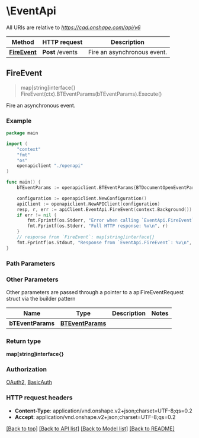 # \EventApi

All URIs are relative to *https://cad.onshape.com/api/v6*

Method | HTTP request | Description
------------- | ------------- | -------------
[**FireEvent**](EventApi.md#FireEvent) | **Post** /events | Fire an asynchronous event.



## FireEvent

> map[string]interface{} FireEvent(ctx).BTEventParams(bTEventParams).Execute()

Fire an asynchronous event.

### Example

```go
package main

import (
    "context"
    "fmt"
    "os"
    openapiclient "./openapi"
)

func main() {
    bTEventParams := openapiclient.BTEventParams{BTDocumentOpenEventParams: openapiclient.NewBTDocumentOpenEventParams()} // BTEventParams |  (optional)

    configuration := openapiclient.NewConfiguration()
    apiClient := openapiclient.NewAPIClient(configuration)
    resp, r, err := apiClient.EventApi.FireEvent(context.Background()).BTEventParams(bTEventParams).Execute()
    if err != nil {
        fmt.Fprintf(os.Stderr, "Error when calling `EventApi.FireEvent``: %v\n", err)
        fmt.Fprintf(os.Stderr, "Full HTTP response: %v\n", r)
    }
    // response from `FireEvent`: map[string]interface{}
    fmt.Fprintf(os.Stdout, "Response from `EventApi.FireEvent`: %v\n", resp)
}
```

### Path Parameters



### Other Parameters

Other parameters are passed through a pointer to a apiFireEventRequest struct via the builder pattern


Name | Type | Description  | Notes
------------- | ------------- | ------------- | -------------
 **bTEventParams** | [**BTEventParams**](BTEventParams.md) |  | 

### Return type

**map[string]interface{}**

### Authorization

[OAuth2](../README.md#OAuth2), [BasicAuth](../README.md#BasicAuth)

### HTTP request headers

- **Content-Type**: application/vnd.onshape.v2+json;charset=UTF-8;qs=0.2
- **Accept**: application/vnd.onshape.v2+json;charset=UTF-8;qs=0.2

[[Back to top]](#) [[Back to API list]](../README.md#documentation-for-api-endpoints)
[[Back to Model list]](../README.md#documentation-for-models)
[[Back to README]](../README.md)

